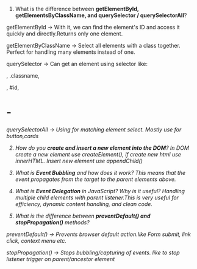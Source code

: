 1. What is the difference between **getElementById, getElementsByClassName, and querySelector / querySelectorAll**?

getElementById -> With it, we can find the element's ID and access it quickly and directly.Returns only one element.

getElementByClassName -> Select all elements with a class together. Perfect for handling many elements instead of one.

querySelector -> Can get an element using selector like:<p>, .classname, <div>, #id, <h1>-<h6>

querySelectorAll -> Using for matching element select. Mostly use for button,cards

2. How do you **create and insert a new element into the DOM**?
In DOM create a new element use createElement(), if create new html use innerHTML.
Insert new element use appendChild()

3. What is **Event Bubbling** and how does it work?
This means that the event propagates from the target to the parent elements above.


4. What is **Event Delegation** in JavaScript? Why is it useful?
Handling multiple child elements with parent listener.This is very useful for efficiency, dynamic content handling, and clean code.

5. What is the difference between **preventDefault() and stopPropagation()** methods?

preventDefault() -> Prevents browser default action.like Form submit, link click, context menu etc.

stopPropagation() -> Stops bubbling/capturing of events. like to stop listener trigger on parent/ancestor element


